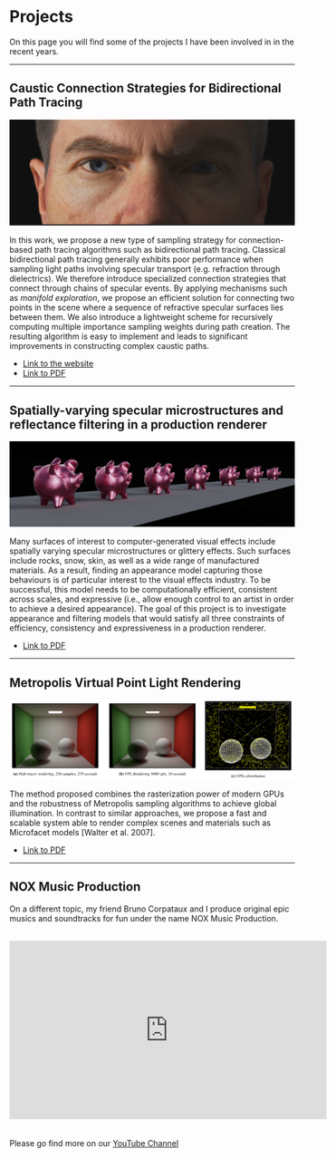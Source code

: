 # Projects

On this page you will find some of the projects I have been involved in in the recent years.

---

## Caustic Connection Strategies for Bidirectional Path Tracing

![paper tease](/resources/images/caustic_paper_teaser.png)

In this work, we propose a new type of sampling strategy for connection-based path tracing algorithms such as bidirectional path tracing. Classical bidirectional path tracing generally exhibits poor performance when sampling light paths involving specular transport (e.g. refraction through dielectrics). We therefore introduce specialized connection strategies that connect through chains of specular events. By applying mechanisms such as *manifold exploration*, we propose an efficient solution for connecting two points in the scene where a sequence of refractive specular surfaces lies between them. We also introduce a lightweight scheme for recursively computing multiple importance sampling weights during path creation. The resulting algorithm is easy to implement and leads to significant improvements in constructing complex caustic paths.

- [Link to the website](https://graphics.pixar.com/library/CausticConnections/)
- [Link to PDF](https://graphics.pixar.com/library/CausticConnections/paper.pdf)

---

## Spatially-varying specular microstructures and reflectance filtering in a production renderer

![paper tease](/resources/images/thesis_teaser.png)

Many surfaces of interest to computer-generated visual effects include spatially varying specular microstructures or glittery effects. Such surfaces include rocks, snow, skin, as well as a wide range of manufactured materials. As a result, finding an appearance model capturing those behaviours is of particular interest to the visual effects industry. To be successful, this model needs to be computationally efficient, consistent across scales, and expressive (i.e., allow enough control to an artist in order to achieve a desired appearance). The goal of this project is to investigate appearance and filtering models that would satisfy all three constraints of
efficiency, consistency and expressiveness in a production renderer.

- [Link to PDF](/resources/pdf/Master_Thesis-SebastienSpeierer.pdf)

---

## Metropolis Virtual Point Light Rendering

![paper tease](/resources/images/vpl_teaser.png)

The method proposed combines the rasterization power of modern GPUs and the robustness of Metropolis sampling algorithms to achieve global illumination. In contrast to similar approaches, we propose a fast and scalable system able to render complex scenes and materials such as Microfacet models [Walter
et al. 2007].

- [Link to PDF](/resources/pdf/metropolis_vpl.pdf)

---

## NOX Music Production

<!-- ![nox logo](/resources/images/NOX_logo_rect.png) -->

On a different topic, my friend Bruno Corpataux and I produce original epic musics and soundtracks for fun under the name NOX Music Production.

<div style="text-align:center">
<br>
<iframe width="560" height="315" src="https://www.youtube.com/embed/V-d9iiIfljo" frameborder="0" allow="accelerometer; autoplay; encrypted-media; gyroscope; picture-in-picture" allowfullscreen>
</iframe>
<br>
<br>
</div>

Please go find more on our [YouTube Channel](https://www.youtube.com/channel/UCAwPm4lg0w-str_u6yCCbmA)